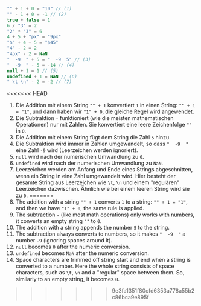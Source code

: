 
```js no-beautify
"" + 1 + 0 = "10" // (1)
"" - 1 + 0 = -1 // (2)
true + false = 1
6 / "3" = 2
"2" * "3" = 6
4 + 5 + "px" = "9px"
"$" + 4 + 5 = "$45"
"4" - 2 = 2
"4px" - 2 = NaN
"  -9  " + 5 = "  -9  5" // (3)
"  -9  " - 5 = -14 // (4)
null + 1 = 1 // (5)
undefined + 1 = NaN // (6)
" \t \n" - 2 = -2 // (7)
```

<<<<<<< HEAD
1. Die Addition mit einem String `"" + 1` konvertiert `1` in einen String: `"" + 1 = "1"`, und dann haben wir `"1" + 0`, die gleiche Regel wird angewendet.
2. Die Subtraktion `-` funktioniert (wie die meisten mathematischen Operationen) nur mit Zahlen. Sie konvertiert eine leere Zeichenfolge `""` in `0`.
3. Die Addition mit einem String fügt dem String die Zahl `5` hinzu.
4. Die Subtraktion wird immer in Zahlen umgewandelt, so dass `"  -9  "` eine Zahl `-9` wird (Leerzeichen werden ignoriert).
5. `null` wird nach der numerischen Umwandlung zu `0`.
6. `undefined` wird nach der numerischen Umwandlung zu `NaN`.
7. Leerzeichen werden am Anfang und Ende eines Strings abgeschnitten, wenn ein String in eine Zahl umgewandelt wird. Hier besteht der gesamte String aus Leerzeichen wie `\t`, `\n` und einem "regulären" Leerzeichen dazwischen. Ähnlich wie bei einem leeren String wird sie zu `0`.
=======
1. The addition with a string `"" + 1` converts `1` to a string: `"" + 1 = "1"`, and then we have `"1" + 0`, the same rule is applied.
2. The subtraction `-` (like most math operations) only works with numbers, it converts an empty string `""` to `0`.
3. The addition with a string appends the number `5` to the string.
4. The subtraction always converts to numbers, so it makes `"  -9  "` a number `-9` (ignoring spaces around it).
5. `null` becomes `0` after the numeric conversion.
6. `undefined` becomes `NaN` after the numeric conversion.
7. Space characters are trimmed off string start and end when a string is converted to a number. Here the whole string consists of space characters, such as `\t`, `\n` and a "regular" space between them. So, similarly to an empty string, it becomes `0`.
>>>>>>> 9e3fa1351f80cfd6353a778a55b2c86bca9e895f
